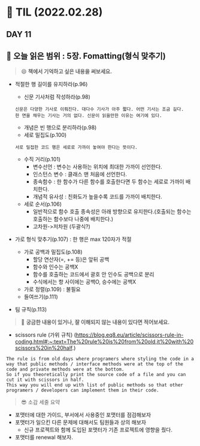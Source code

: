 
# :pencil: TIL (2022.02.28)
## DAY 11
:book: 오늘 읽은 범위 : 5장. Fomatting(형식 맞추기)
---

> :smile: **책에서 기억하고 싶은 내용을 써보세요.**

 - 적절한 행 길이를 유지하라(p.96)
   * 신문 기사처럼 작성하라(p.98)
   ```
   신문은 다양한 기사로 이뤄진다. 대다수 기사가 아주 짧다. 어떤 기사는 조금 길다.
   한 면을 채우는 기사는 거의 없다. 신문이 읽을만한 이유는 여기에 있다.
   ```
   * 개념은 빈 행으로 분리하라(p.98)
   * 세로 밀집도(p.100)
   
   ``` 서로 밀접한 코드 행은 세로로 가까이 놓여야 한다는 뜻이다. ```
   * 수직 거리(p.101)
     + 변수선언 : 변수는 사용하는 위치에 최대한 가까이 선언한다.
     + 인스턴스 변수 : 클래스 맨 처음에 선언한다.
     + 종속함수 : 한 함수가 다른 함수를 호출한다면 두 함수는 세로로 가까이 배치한다.
     + 개념적 유사성 : 친화도가 높을수록 코드를 가까이 배치한다.
   * 세로 순서(p.106)
      + 일반적으로 함수 호출 종속성은 아래 방향으로 유지한다.(호출되는 함수는 호출하는 함수보다 나중에 배치한다.)
      + 고차원->저차원 (두괄식?)
 - 가로 형식 맞추기(p.107) : 한 행은 max 120자가 적절
   * 가로 공백과 밀집도(p.108)
     + 할당 연산자(=, += 등)은 앞뒤 공백
     + 함수와 인수는 공백X
     + 함수를 호출하는 코드에서 괄호 안 인수도 공백으로 분리
     + 수식에서는 항 사이에는 공백O, 승수에는 공백X
   * 가로 정렬(p.109) : 불필요
   * 들여쓰기(p.111)
 - 팀 규칙(p.113)
 
  
> :mag_right: **궁금한 내용이 있거나, 잘 이해되지 않는 내용이 있다면 적어보세요.**
 - scissors rule (가위 규칙) (https://blog.eq8.eu/article/scissors-rule-in-coding.html#:~:text=The%20rule%20is%20from%20old,it%20with%20scissors%20in%20half.)
```
The rule is from old days where programers where styling the code in a way that public methods / interface methods were at the top of the code and private methods were at the bottom. 
So if you theoretically print the source code of a file and you can cut it with scissors in half. 
This way you will end up with list of public methods so that other programers / developers can implement them in their code.
``` 
> :sunglasses: 소감 세줄 요약
 - 포맷터에 대한 가이드, 부서에서 사용중인 포맷터를 점검해보자
 - 포맷터가 일으킨 다른 문제에 대해서도 팀원들과 상의 해보자
    * 신규 프로젝트와 함께 도입된 포맷터가 기존 프로젝트에 영향을 줬다.
 - 포맷터를 renewal 해보자.
 
 